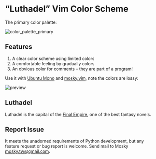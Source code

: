 # “Luthadel” Vim Color Scheme

The primary color palette:

![color_palette_primary](https://cloud.githubusercontent.com/assets/594141/18574221/921d8a64-7bfd-11e6-9899-c84e3e0e6e0c.png)

## Features

1. A clear color scheme using limited colors
2. A comfortable feeling by gradually colors
3. An obvious color for comments – they are part of a program!

Use it with [Ubuntu Mono](http://font.ubuntu.com/) and
[mosky.vim](https://github.com/moskytw/mosky.vim/tree/nvim), note the colors are lossy:

![preview](https://cloud.githubusercontent.com/assets/594141/18606726/a112dc98-7cea-11e6-99e2-cd7482f7bd7c.png)

## Luthadel

Luthadel is the capital of the [Final
Empire](https://en.wikipedia.org/wiki/Mistborn:_The_Final_Empire), one of the
best fantasy novels.

## Report Issue

It meets the unadorned requirements of Python development, but any feature
request or bug report is welcome. Send mail to Mosky <mosky.tw@gmail.com>.
